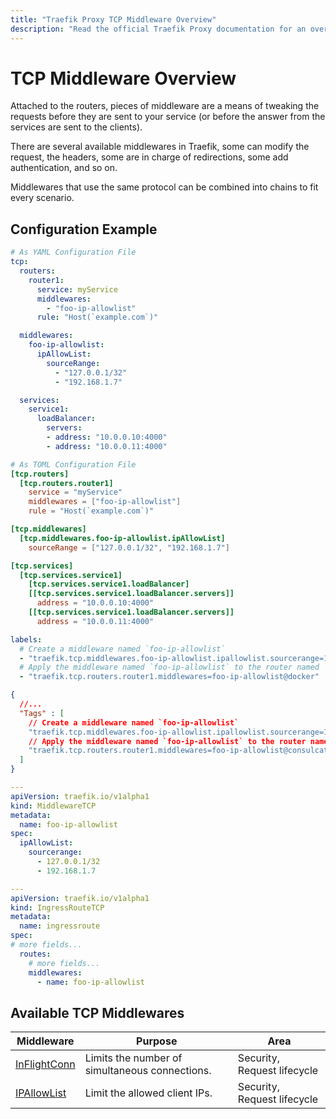 ```yaml
---
title: "Traefik Proxy TCP Middleware Overview"
description: "Read the official Traefik Proxy documentation for an overview of the available TCP middleware."
---
```

# TCP Middleware Overview

Attached to the routers, pieces of middleware are a means of tweaking the requests before they are sent to your service (or before the answer from the services are sent to the clients).

There are several available middlewares in Traefik, some can modify the request, the headers, some are in charge of redirections, some add authentication, and so on.

Middlewares that use the same protocol can be combined into chains to fit every scenario.

## Configuration Example

```yaml tab="Structured (YAML)"
# As YAML Configuration File
tcp:
  routers:
    router1:
      service: myService
      middlewares:
        - "foo-ip-allowlist"
      rule: "Host(`example.com`)"

  middlewares:
    foo-ip-allowlist:
      ipAllowList:
        sourceRange:
          - "127.0.0.1/32"
          - "192.168.1.7"

  services:
    service1:
      loadBalancer:
        servers:
        - address: "10.0.0.10:4000"
        - address: "10.0.0.11:4000"
```

```toml tab="Structured (TOML)"
# As TOML Configuration File
[tcp.routers]
  [tcp.routers.router1]
    service = "myService"
    middlewares = ["foo-ip-allowlist"]
    rule = "Host(`example.com`)"

[tcp.middlewares]
  [tcp.middlewares.foo-ip-allowlist.ipAllowList]
    sourceRange = ["127.0.0.1/32", "192.168.1.7"]

[tcp.services]
  [tcp.services.service1]
    [tcp.services.service1.loadBalancer]
    [[tcp.services.service1.loadBalancer.servers]]
      address = "10.0.0.10:4000"
    [[tcp.services.service1.loadBalancer.servers]]
      address = "10.0.0.11:4000"
```

```yaml tab="Labels"
labels:
  # Create a middleware named `foo-ip-allowlist`
  - "traefik.tcp.middlewares.foo-ip-allowlist.ipallowlist.sourcerange=127.0.0.1/32, 192.168.1.7"
  # Apply the middleware named `foo-ip-allowlist` to the router named `router1`
  - "traefik.tcp.routers.router1.middlewares=foo-ip-allowlist@docker"
```

```json tab="Consul Catalog" 
{
  //...
  "Tags" : [
    // Create a middleware named `foo-ip-allowlist`
    "traefik.tcp.middlewares.foo-ip-allowlist.ipallowlist.sourcerange=127.0.0.1/32, 192.168.1.7",
    // Apply the middleware named `foo-ip-allowlist` to the router named `router1`
    "traefik.tcp.routers.router1.middlewares=foo-ip-allowlist@consulcatalog"
  ]
}

```

```yaml tab="Kubernetes"
---
apiVersion: traefik.io/v1alpha1
kind: MiddlewareTCP
metadata:
  name: foo-ip-allowlist
spec:
  ipAllowList:
    sourcerange:
      - 127.0.0.1/32
      - 192.168.1.7

---
apiVersion: traefik.io/v1alpha1
kind: IngressRouteTCP
metadata:
  name: ingressroute
spec:
# more fields...
  routes:
    # more fields...
    middlewares:
      - name: foo-ip-allowlist
```

## Available TCP Middlewares

| Middleware                                | Purpose                                           | Area                        |
|-------------------------------------------|---------------------------------------------------|-----------------------------|
| [InFlightConn](inflightconn.md)           | Limits the number of simultaneous connections.    | Security, Request lifecycle |
| [IPAllowList](ipallowlist.md)             | Limit the allowed client IPs.                     | Security, Request lifecycle |
